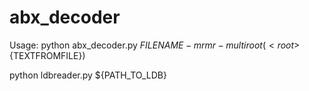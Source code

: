 # abx_decoder
Usage:
python abx_decoder.py ${FILENAME} -mr
mr - multi root(<root>${TEXTFROMFILE}</root>)

python ldbreader.py ${PATH_TO_LDB}

